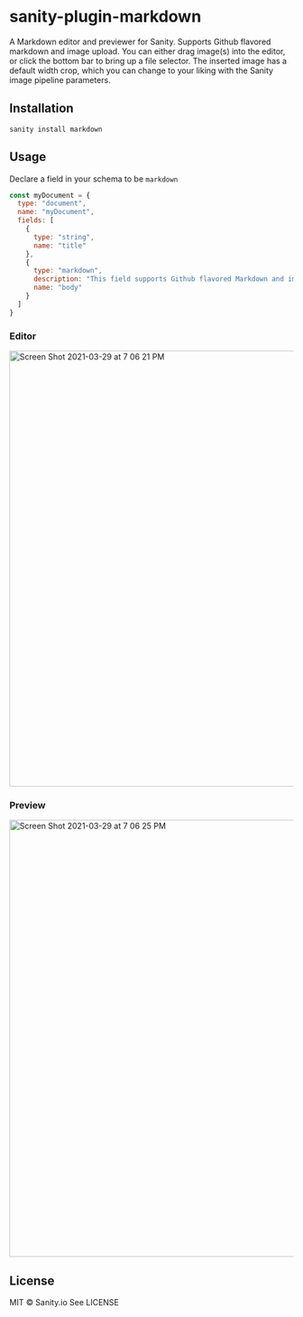 # sanity-plugin-markdown
A Markdown editor and previewer for Sanity. Supports Github flavored markdown and image upload. You can either drag image(s) into the editor, or click the bottom bar to bring up a file selector. The inserted image has a default width crop, which you can change to your liking with the Sanity image pipeline parameters.

## Installation

```
sanity install markdown
```

## Usage
Declare a field in your schema to be `markdown`

```javascript
const myDocument = {
  type: "document",
  name: "myDocument",
  fields: [
    {
      type: "string",
      name: "title"
    },
    {
      type: "markdown",
      description: "This field supports Github flavored Markdown and image uploads",
      name: "body"
    }
  ]
}
```
### Editor
<img width="772" alt="Screen Shot 2021-03-29 at 7 06 21 PM" src="https://user-images.githubusercontent.com/38528/112922769-e8937d80-90c1-11eb-9f1b-af3ae1b45a8d.png">

### Preview
<img width="774" alt="Screen Shot 2021-03-29 at 7 06 25 PM" src="https://user-images.githubusercontent.com/38528/112922737-de717f00-90c1-11eb-9460-4cc7379ec416.png">

## License

MIT © Sanity.io
See LICENSE

